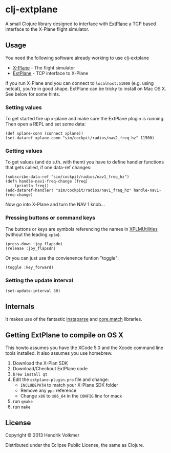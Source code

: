# clj-extplane

A small Clojure library designed to interface with [ExtPlane](https://github.com/vranki/ExtPlane) a TCP based interface to the X-Plane flight simulator.

## Usage

You need the following software already working to use clj-extplane

- [X-Plane](www.x-plane.com/) - The flight simulator
- [ExtPlane](https://github.com/vranki/ExtPlane) - TCP interface to X-Plane

If you run X-Plane and you can connect to `localhost:51000` (e.g. using netcat), you're in good shape. ExtPlane can be tricky to install on Mac OS X. See below for some hints.

### Setting values

To get started fire up x-plane and make sure the ExtPlane plugin is running. Then open a REPL and set some data:

    (def xplane-conn (connect xplane))
    (set-dataref xplane-conn "sim/cockpit/radios/nav2_freq_hz" 11500)

### Getting values

To get values (and do s.th. with them) you have to define handler functions that gets called, if one data-ref changes:

	(subscribe-data-ref "sim/cockpit/radios/nav1_freq_hz")
    (defn handle-nav1-freq-change [freq]
		(println freq))
	(add-dataref-handler! "sim/cockpit/radios/nav1_freq_hz" handle-nav1-freq-change)

Now go into X-Plane and turn the NAV 1 knob...

### Pressing buttons or command keys

The buttons or keys are symbols referencing the names in [XPLMUtilities](http://www.xsquawkbox.net/xpsdk/mediawiki/XPLMUtilities) (without the leading `xplm`).

    (press-down :joy_flapsdn)
    (release :joy_flapsdn)

Or you can just use the convienence funtion "toggle":

    (toggle :key_forward)

### Setting the update interval

    (set-update-interval 30)

## Internals

It makes use of the fantastic [instaparse](https://github.com/Engelberg/instaparse) and [core.match](https://github.com/clojure/core.match) libraries.

## Getting ExtPlane to compile on OS X

This howto assumes you have the XCode 5.0 and the Xcode command line tools installed. It also assumes you use homebrew.

1. Download the X-Plan SDK
2. Download/Checkout ExtPlane code
3. `brew install qt`
4. Edit the `extplane-plugin.pro` file and change:
    - `INCLUDEPATH` to match your X-Plane SDK folder
    - Remove any `ppc` reference
    - Change `x86` to `x86_64` in the `CONFIG` line for macx
5. run `qmake`
6. run `make`

## License

Copyright © 2013 Hendrik Volkmer

Distributed under the Eclipse Public License, the same as Clojure.
